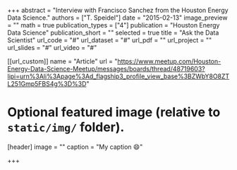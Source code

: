 +++
abstract = "Interview with Francisco Sanchez from the Houston Energy Data Science."
authors = ["T. Speidel"]
date = "2015-02-13"
image_preview = ""
math = true
publication_types = ["4"]
publication = "Houston Energy Data Science"
publication_short = ""
selected = true
title = "Ask the Data Scientist"
url_code = "#"
url_dataset = "#"
url_pdf = ""
url_project = ""
url_slides = "#"
url_video = "#"

[[url_custom]]
name = "Article"
url = "https://www.meetup.com/Houston-Energy-Data-Science-Meetup/messages/boards/thread/48719603?lipi=urn%3Ali%3Apage%3Ad_flagship3_profile_view_base%3BZWbY8O8ZTL251Gmp5FBS4g%3D%3D"

# Optional featured image (relative to `static/img/` folder).
[header]
image = ""
caption = "My caption :smile:"

+++


